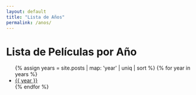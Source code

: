 ```yaml
---
layout: default
title: "Lista de Años"
permalink: /anos/
---
```


<h1>Lista de Películas por Año</h1>
<ul>
  {% assign years = site.posts | map: 'year' | uniq | sort %}
  {% for year in years %}
    <li><a href="{{ site.baseurl }}/year/{{ year }}/">{{ year }}</a></li>
  {% endfor %}
</ul>